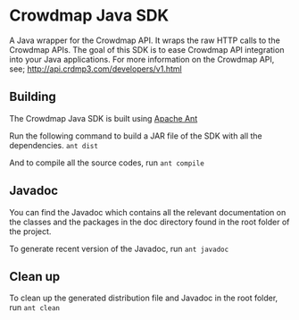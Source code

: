 # Crowdmap Java SDK #

A Java wrapper for the Crowdmap API. It wraps the raw HTTP calls to the Crowdmap APIs. 
The goal of this SDK is to ease Crowdmap API integration into your Java applications. 
For more information on the Crowdmap API, see;  http://api.crdmp3.com/developers/v1.html

## Building
The Crowdmap Java SDK is built using [Apache Ant](https://ant.apache.org/)

Run the following command to build a JAR file of the SDK with all the dependencies.
`ant dist` 

And to compile all the source codes, run
`ant compile`

## Javadoc 
You can find the Javadoc which contains all the relevant documentation on the classes 
and the packages in the doc directory found in the root folder of the project.

To generate recent version of the Javadoc, run 
`ant javadoc`

## Clean up
To clean up the generated distribution file and Javadoc in the root folder, run 
`ant clean`
